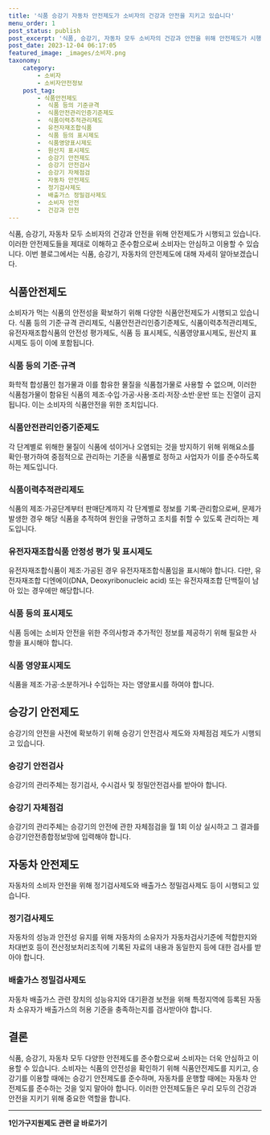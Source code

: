 ```yaml
---
title: '식품 승강기 자동차 안전제도가 소비자의 건강과 안전을 지키고 있습니다'
menu_order: 1
post_status: publish
post_excerpt: '식품, 승강기, 자동차 모두 소비자의 건강과 안전을 위해 안전제도가 시행되고 있습니다. 이러한 안전제도들을 제대로 이해하고 준수함으로써 소비자는 안심하고 이용할 수 있습니다. 이번 블로그에서는 식품, 승강기, 자동차의 안전제도에 대해 자세히 알아보겠습니다.'
post_date: 2023-12-04 06:17:05
featured_image: _images/소비자.png
taxonomy:
    category:
        - 소비자
        - 소비자안전정보
    post_tag:
        - 식품안전제도
        -  식품 등의 기준규격
        -  식품안전관리인증기준제도
        -  식품이력추적관리제도
        -  유전자재조합식품
        -  식품 등의 표시제도
        -  식품영양표시제도
        -  원산지 표시제도
        -  승강기 안전제도
        -  승강기 안전검사
        -  승강기 자체점검
        -  자동차 안전제도
        -  정기검사제도
        -  배출가스 정밀검사제도
        -  소비자 안전
        -  건강과 안전
---
```




식품, 승강기, 자동차 모두 소비자의 건강과 안전을 위해 안전제도가 시행되고 있습니다. 이러한 안전제도들을 제대로 이해하고 준수함으로써 소비자는 안심하고 이용할 수 있습니다. 이번 블로그에서는 식품, 승강기, 자동차의 안전제도에 대해 자세히 알아보겠습니다.

## 식품안전제도

소비자가 먹는 식품의 안전성을 확보하기 위해 다양한 식품안전제도가 시행되고 있습니다. 식품 등의 기준·규격 관리제도, 식품안전관리인증기준제도, 식품이력추적관리제도, 유전자재조합식품의 안전성 평가제도, 식품 등 표시제도, 식품영양표시제도, 원산지 표시제도 등이 이에 포함됩니다.

### 식품 등의 기준·규격

화학적 합성품인 첨가물과 이를 함유한 물질을 식품첨가물로 사용할 수 없으며, 이러한 식품첨가물이 함유된 식품의 제조·수입·가공·사용·조리·저장·소반·운반 또는 진열이 금지됩니다. 이는 소비자의 식품안전을 위한 조치입니다.

### 식품안전관리인증기준제도

각 단계별로 위해한 물질이 식품에 섞이거나 오염되는 것을 방지하기 위해 위해요소를 확인·평가하여 중점적으로 관리하는 기준을 식품별로 정하고 사업자가 이를 준수하도록 하는 제도입니다.

### 식품이력추적관리제도

식품의 제조·가공단계부터 판매단계까지 각 단계별로 정보를 기록·관리함으로써, 문제가 발생한 경우 해당 식품을 추적하여 원인을 규명하고 조치를 취할 수 있도록 관리하는 제도입니다.

### 유전자재조합식품 안정성 평가 및 표시제도

유전자재조합식품이 제조·가공된 경우 유전자재조합식품임을 표시해야 합니다. 다만, 유전자재조합 디엔에이(DNA, Deoxyribonucleic acid) 또는 유전자재조합 단백질이 남아 있는 경우에만 해당합니다.

### 식품 등의 표시제도

식품 등에는 소비자 안전을 위한 주의사항과 추가적인 정보를 제공하기 위해 필요한 사항을 표시해야 합니다.

### 식품 영양표시제도

식품을 제조·가공·소분하거나 수입하는 자는 영양표시를 하여야 합니다.

## 승강기 안전제도

승강기의 안전을 사전에 확보하기 위해 승강기 안전검사 제도와 자체점검 제도가 시행되고 있습니다.

### 승강기 안전검사

승강기의 관리주체는 정기검사, 수시검사 및 정밀안전검사를 받아야 합니다.

### 승강기 자체점검

승강기의 관리주체는 승강기의 안전에 관한 자체점검을 월 1회 이상 실시하고 그 결과를 승강기안전종합정보망에 입력해야 합니다.

## 자동차 안전제도

자동차의 소비자 안전을 위해 정기검사제도와 배출가스 정밀검사제도 등이 시행되고 있습니다. 

### 정기검사제도

자동차의 성능과 안전성 유지를 위해 자동차의 소유자가 자동차검사기준에 적합한지와 차대번호 등이 전산정보처리조직에 기록된 자료의 내용과 동일한지 등에 대한 검사를 받아야 합니다.

### 배출가스 정밀검사제도

자동차 배출가스 관련 장치의 성능유지와 대기환경 보전을 위해 특정지역에 등록된 자동차 소유자가 배출가스의 허용 기준을 충족하는지를 검사받아야 합니다.


## 결론

식품, 승강기, 자동차 모두 다양한 안전제도를 준수함으로써 소비자는 더욱 안심하고 이용할 수 있습니다. 소비자는 식품의 안전성을 확인하기 위해 식품안전제도를 지키고, 승강기를 이용할 때에는 승강기 안전제도를 준수하며, 자동차를 운행할 때에는 자동차 안전제도를 준수하는 것을 잊지 말아야 합니다. 이러한 안전제도들은 우리 모두의 건강과 안전을 지키기 위해 중요한 역할을 합니다.
<!-- wp:separator -->
<hr class="wp-block-separator has-alpha-channel-opacity"/>
<!-- /wp:separator -->

<!-- wp:group {"backgroundColor":"base","layout":{"type":"constrained"}} -->
<div class="wp-block-group has-base-background-color has-background"><!-- wp:paragraph {"align":"center","fontSize":"medium"} -->
<p class="has-text-align-center has-large-font-size"><strong>1인가구지원제도 관련 글 바로가기</strong></p>
<!-- /wp:paragraph -->


<!-- wp:latest-posts
{"categories":[{"id":14321,"count":19,"description":"","link":"https://uknowlaw.com/category/1%ec%9d%b8%ea%b0%80%ea%b5%ac%ec%a7%80%ec%9b%90%ec%a0%9c%eb%8f%84/","name":"1인가구지원제도","slug":"1인가구지원제도","taxonomy":"category","parent":0,"meta":[],"_links":{"self":[{"href":"https://uknowlaw.com/wp-json/wp/v2/categories/14321"}],"collection":[{"href":"https://uknowlaw.com/wp-json/wp/v2/categories"}],"about":[{"href":"https://uknowlaw.com/wp-json/wp/v2/taxonomies/category"}],"wp:post_type":[{"href":"https://uknowlaw.com/wp-json/wp/v2/posts?categories=14321"}],"curies":[{"name":"wp","href":"https://api.w.org/{rel}","templated":true}]}}],"postsToShow":100,"excerptLength":28,"postLayout":"grid","columns":2,"featuredImageAlign":"left","featuredImageSizeSlug":"large","fontSize":"small"} /--></div>
<!-- /wp:group -->